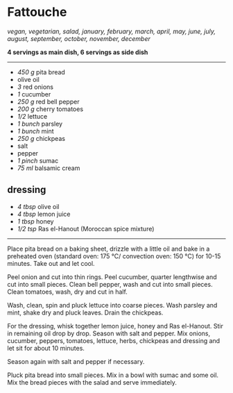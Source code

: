 # Fattouche

*vegan, vegetarian, salad, january, february, march, april, may, june, july, august, september, october, november, december*

**4 servings as main dish, 6 servings as side dish**

---

- *450 g* pita bread
- olive oil
- *3* red onions
- *1* cucumber
- *250 g* red bell pepper
- *200 g* cherry tomatoes
- *1/2* lettuce
- *1 bunch* parsley
- *1 bunch* mint
- *250 g* chickpeas
- salt
- pepper
- *1 pinch* sumac
- *75 ml* balsamic cream

## dressing
- *4 tbsp* olive oil
- *4 tbsp* lemon juice
- *1 tbsp* honey
- *1/2 tsp* Ras el-Hanout (Moroccan spice mixture)

---

Place pita bread on a baking sheet, drizzle with a little oil and bake in a preheated oven (standard oven: 175 °C/ convection oven: 150 °C) for 10-15 minutes. Take out and let cool.

Peel onion and cut into thin rings. Peel cucumber, quarter lengthwise and cut into small pieces. Clean bell pepper, wash and cut into small pieces. Clean tomatoes, wash, dry and cut in half.

Wash, clean, spin and pluck lettuce into coarse pieces. Wash parsley and mint, shake dry and pluck leaves. Drain the chickpeas.

For the dressing, whisk together lemon juice, honey and Ras el-Hanout. Stir in remaining oil drop by drop. Season with salt and pepper. Mix onions, cucumber, peppers, tomatoes, lettuce, herbs, chickpeas and dressing and let sit for about 10 minutes. 

Season again with salt and pepper if necessary.

Pluck pita bread into small pieces. Mix in a bowl with sumac and some oil. Mix the bread pieces with the salad and serve immediately.
